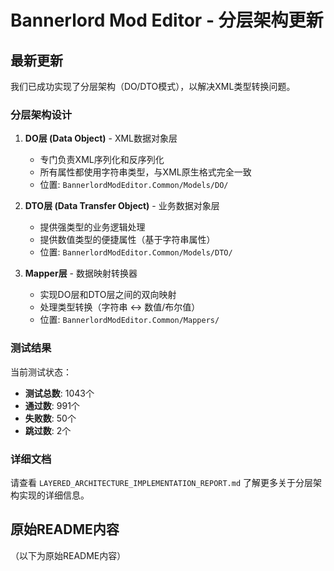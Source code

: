 # Bannerlord Mod Editor - 分层架构更新

## 最新更新

我们已成功实现了分层架构（DO/DTO模式），以解决XML类型转换问题。

### 分层架构设计

1. **DO层 (Data Object)** - XML数据对象层
   - 专门负责XML序列化和反序列化
   - 所有属性都使用字符串类型，与XML原生格式完全一致
   - 位置: `BannerlordModEditor.Common/Models/DO/`

2. **DTO层 (Data Transfer Object)** - 业务数据对象层
   - 提供强类型的业务逻辑处理
   - 提供数值类型的便捷属性（基于字符串属性）
   - 位置: `BannerlordModEditor.Common/Models/DTO/`

3. **Mapper层** - 数据映射转换器
   - 实现DO层和DTO层之间的双向映射
   - 处理类型转换（字符串 ↔ 数值/布尔值）
   - 位置: `BannerlordModEditor.Common/Mappers/`

### 测试结果

当前测试状态：
- **测试总数**: 1043个
- **通过数**: 991个
- **失败数**: 50个
- **跳过数**: 2个

### 详细文档

请查看 `LAYERED_ARCHITECTURE_IMPLEMENTATION_REPORT.md` 了解更多关于分层架构实现的详细信息。

## 原始README内容

（以下为原始README内容）